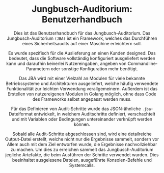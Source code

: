 ---
title:  'Jungbusch-Auditorium: Benutzerhandbuch'

subtitle: |
  Dies ist das Benutzerhandbuch für das Jungbusch-Auditorium.
  Das Jungbusch-Auditorium `(JBA)` ist ein Framework, welches das Durchführen eines Sicherheitsaudits auf einer Maschine erleichtern soll. 
  
  Es wurde spezifisch für die Auslieferung an einen Kunden designed. Das bedeutet, dass die Software vollständig konfiguriert ausgeliefert werden kann und daraufhin keinerlei Nutzereingaben, angeben von Commandline-Parametern oder sonstige Konfiguration mehr benötigt. 
 
  Das JBA wird mit einer Vielzahl an Modulen für viele bekannte Betriebssysteme und Architekturen ausgeliefert, welche häufig verwendete Funktionalität zur leichten Verwendung verallgemeinern. Außerdem ist das Erstellen von nutzereigenen Modulen in Golang möglich, ohne dass Code des Frameworks selbst angepasst werden muss.
  
  Für das Definieren von Audit-Schritte wurde das JSON-ähnliche `.jba`-Dateiformat entwickelt, in welchem Auditschritte definiert, verschachtelt und mit Variablen oder Bedingungen untereinander verknüpft werden können. 
  
  Sobald alle Audit-Schritte abgeschlossen sind, wird eine detailreiche Output-Datei erstellt, welche nicht nur die Ergebnisse sammelt, sondern vor Allem auch mit dem Ziel entworfen wurde, die Ergebnisse nachvollziehbar zu machen. Um dies zu erreichen sammelt das Jungbusch-Auditorium jegliche Artefakte, die beim Ausführen der Schritte verwendet wurden. Dies beeinhaltet ausgelesene Dateien, ausgeführte Konsolen-Befehle und Systemcalls.
---